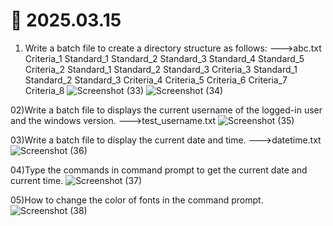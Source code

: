 # 📆 2025.03.15
01) Write a batch file to create a directory structure as follows: --->abc.txt
    Criteria_1
      Standard_1
      Standard_2
      Standard_3
      Standard_4
      Standard_5
    Criteria_2
      Standard_1
      Standard_2
      Standard_3
    Criteria_3
      Standard_1
      Standard_2
      Standard_3
    Criteria_4
    Criteria_5
    Criteria_6
    Criteria_7
    Criteria_8
![Screenshot (33)](https://github.com/user-attachments/assets/268fcef4-f548-4440-b703-c7845376d338)
![Screenshot (34)](https://github.com/user-attachments/assets/b99c001c-edc4-412b-9eb5-e25bab7d4e98)

02)Write a batch file to displays the current username of the logged-in user and the windows version. --->test_username.txt
![Screenshot (35)](https://github.com/user-attachments/assets/67d66635-0d95-46b8-97db-2681886f8ed8)

03)Write a batch file to display the current date and time. --->datetime.txt
![Screenshot (36)](https://github.com/user-attachments/assets/e42b4fca-609d-4d89-8f48-e846f8311a44)

04)Type the commands in command prompt to get the current date and current time.
![Screenshot (37)](https://github.com/user-attachments/assets/b1832baa-f848-4b07-9ac1-d2e99d54a8f7)

05)How to change the color of fonts in the command prompt.
![Screenshot (38)](https://github.com/user-attachments/assets/b3086256-c1fd-4f5f-9702-bf4120b329a4)
